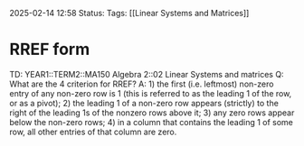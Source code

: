 2025-02-14 12:58
Status: 
Tags: [[Linear Systems and Matrices]]
# RREF form

TD: YEAR1::TERM2::MA150 Algebra 2::02 Linear Systems and matrices 
Q: What are the 4 criterion for RREF?
A: 1) the first (i.e. leftmost) non-zero entry of any non-zero row is 1 (this is referred to as the leading 1 of the row, or as a pivot);
2) the leading 1 of a non-zero row appears (strictly) to the right of the leading 1s of the nonzero rows above it; 
3) any zero rows appear below the non-zero rows; 
4) in a column that contains the leading 1 of some row, all other entries of that column are zero.
<!--ID: 1739540425191-->
